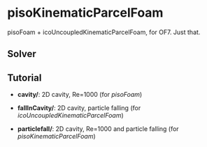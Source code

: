 # pisoKinematicParcelFoam

pisoFoam + icoUncoupledKinematicParcelFoam, for OF7. Just that.

## Solver

## Tutorial

* **cavity/**: 2D cavity, Re=1000 (for *pisoFoam*)

* **fallInCavity/**: 2D cavity, particle falling (for *icoUncoupledKinematicParcelFoam*)

* **particlefall/**: 2D cavity, Re=1000 and particle falling (for *pisoKinematicParcelFoam*)
